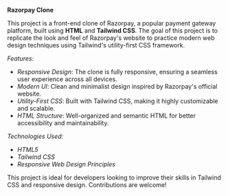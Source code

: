 **Razorpay Clone**

This project is a front-end clone of Razorpay, a popular payment gateway platform, built using **HTML** and **Tailwind CSS**. The goal of this project is to replicate the look and feel of Razorpay's website to practice modern web design techniques using Tailwind's utility-first CSS framework.

*Features:*

- *Responsive Design*: The clone is fully responsive, ensuring a seamless user experience across all devices.
- *Modern UI*: Clean and minimalist design inspired by Razorpay's official website.
- *Utility-First CSS*: Built with Tailwind CSS, making it highly customizable and scalable.
- *HTML Structure*: Well-organized and semantic HTML for better accessibility and maintainability.

*Technologies Used:*

- *HTML5*
- *Tailwind CSS*
- *Responsive Web Design Principles*

This project is ideal for developers looking to improve their skills in Tailwind CSS and responsive design. Contributions are welcome!
